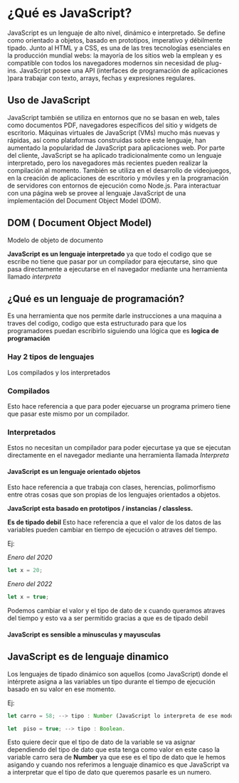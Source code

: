 # ¿Qué es JavaScript?
JavaScript es un lenguaje de alto nivel, dinámico e interpretado. Se define como orientado a objetos, basado en prototipos, imperativo y débilmente tipado. Junto al HTML y a CSS, es una de las tres tecnologías esenciales en la producción mundial webs: la mayoría de los sitios web la emplean y es compatible con todos los navegadores modernos sin necesidad de plug-ins. JavaScript posee una API (interfaces de programación de aplicaciones )para trabajar con texto, arrays, fechas y expresiones regulares.


## Uso de JavaScript
JavaScript también se utiliza en entornos que no se basan en web, tales como documentos PDF, navegadores específicos del sitio y widgets de escritorio. Máquinas virtuales de JavaScript (VMs) mucho más nuevas y rápidas, así como plataformas construidas sobre este lenguaje, han aumentado la popularidad de JavaScript para aplicaciones web. Por parte del cliente, JavaScript se ha aplicado tradicionalmente como un lenguaje interpretado, pero los navegadores más recientes pueden realizar la compilación al momento.
También se utiliza en el desarrollo de videojuegos, en la creación de aplicaciones de escritorio y móviles y en la programación de servidores con entornos de ejecución como Node.js. Para interactuar con una página web se provee al lenguaje JavaScript de una implementación del Document Object Model (DOM).

## DOM ( Document Object Model) 
Modelo de objeto de documento

**JavaScript es un lenguaje interpretado** ya que todo el codigo que se escribe no tiene que pasar por un compilador para ejecutarse, sino que pasa directamente a ejecutarse en el navegador mediante una herramienta llamado *interpreta*

## ¿Qué es un lenguaje de programación?
Es una herramienta que nos permite darle instrucciones a una maquina a traves del codigo, codigo que esta estructurado para que los programadores puedan escribirlo siguiendo una lógica que es **logica de programación**

### Hay 2 tipos de lenguajes 
Los compilados y los interpretados
### Compilados 
Esto hace referencia a que para poder ejecuarse un programa primero tiene que pasar este mismo por un compilador.
### Interpretados
Estos no necesitan un compilador para poder ejecurtase ya que se ejecutan directamente en el navegador mediante una herramienta llamada *Interpreta*

#### JavaScript es un lenguaje orientado objetos 
Esto hace referencia a que trabaja con clases, herencias, polimorfismo entre otras cosas que son propias de los lenguajes orientados a objetos.

**JavaScript esta basado en prototipos / instancias / classless.**

**Es de tipado debil**
Esto hace referencia a que el valor de los datos de las variables pueden cambiar en tiempo de ejecución o atraves del tiempo.

Ej:

*Enero del 2020*

```js 
let x = 20;
```

*Enero del 2022*

```js
let x = true;
```

Podemos cambiar el valor y el tipo de dato de x cuando queramos atraves del tiempo y esto va a ser permitido gracias a que es de tipado debil

#### JavaScript es sensible a minusculas y mayusculas

## JavaScript es de lenguaje dinamico

Los lenguajes de tipado dinámico son aquellos (como JavaScript) donde el intérprete asigna a las variables un tipo durante el tiempo de ejecución basado en su valor en ese momento.

Ej:
```js
let carro = 58; --> tipo : Number (JavaScript lo interpreta de ese modo)

let  piso = true; --> tipo : Boolean.
```

Esto quiere decir que el tipo de dato de la variable se va asignar dependiendo del tipo de dato que esta tenga como valor en este caso la variable carro sera de **Number** ya que ese es el tipo de dato que le hemos asigando y cuando nos referimos a lenguaje dinamico es que JavaScript va a interpretar que el tipo de dato que queremos pasarle es un numero.

